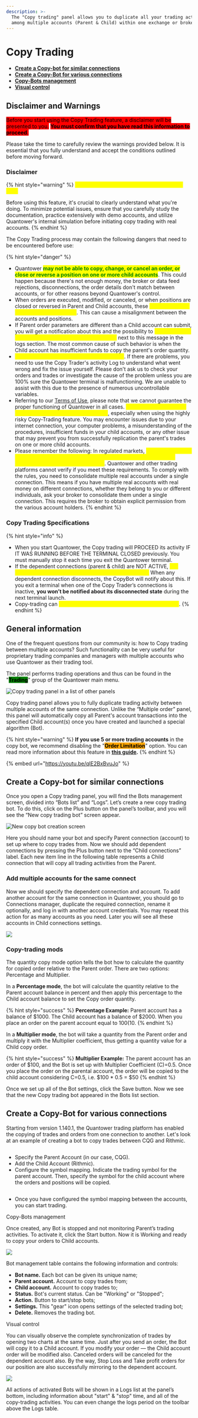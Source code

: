 ```yaml
---
description: >-
  The "Copy trading" panel allows you to duplicate all your trading activities
  among multiple accounts (Parent & Child) within one exchange or broker.
---
```


# Copy Trading

* [**Create a Copy-bot for similar connections**](copy-trading.md#create-a-copy-bot-for-similar-connections)
* [**Create a Copy-Bot for various connections**](copy-trading.md#create-a-copy-bot-for-various-connections)
* [**Copy-Bots management**](copy-trading.md#copy-bots-management)
* [**Visual control**](copy-trading.md#visual-control)

## Disclaimer and Warnings

<mark style="background-color:red;">Before you start using the Copy Trading feature, a disclaimer will be presented to you.</mark> <mark style="background-color:red;"></mark><mark style="background-color:red;">**You must confirm that you have read this information to proceed**</mark><mark style="background-color:red;">.</mark>&#x20;

Please take the time to carefully review the warnings provided below. It is essential that you fully understand and accept the conditions outlined before moving forward.

### Disclaimer

{% hint style="warning" %}
<mark style="color:yellow;">**COPY TRADING CARRIES A HIGH LEVEL OF RISK**</mark>

Before using this feature, it's crucial to clearly understand what you're doing. To minimize potential issues, ensure that you carefully study the documentation, practice extensively with demo accounts, and utilize Quantower's internal simulation before initiating copy trading with real accounts.
{% endhint %}

The Copy Trading process may contain the following dangers that need to be encountered before use:

{% hint style="danger" %}
* Quantower <mark style="color:green;">**may not be able to copy, change, or cancel an order, or close or reverse a position on one or more child accounts**</mark>. This could happen because there's not enough money, the broker or data feed rejections, disconnections, the order details don't match between accounts, or for other reasons beyond Quantower's control.
* When orders are executed, modified, or canceled, or when positions are closed or reversed in Parent and Child accounts, these <mark style="color:yellow;">**actions may not happen at the same time**</mark>. This can cause a misalignment between the accounts and positions.
* If Parent order parameters are different than a Child account can submit, you will get a notification about this and the possibility to <mark style="color:yellow;">**manually copy the order by clicking the Open OE button**</mark> next to this message in the logs section. The most common cause of such behavior is when the Child account has insufficient funds to copy the parent's order quantity.
* <mark style="color:yellow;">**YOU ARE RESPONSIBLE FOR YOUR TRADES**</mark>. If there are problems, you need to use the Copy Trader's activity Log to understand what went wrong and fix the issue yourself. Please don't ask us to check your orders and trades or investigate the cause of the problem unless you are 100% sure the Quantower terminal is malfunctioning. We are unable to assist with this due to the presence of numerous uncontrollable variables.
* Referring to our [Terms of Use](https://www.quantower.com/terms-of-use), please note that we cannot guarantee the proper functioning of Quantower in all cases. <mark style="color:yellow;">**Your use of the platform and all its features is at your own risk**</mark>, especially when using the highly risky Copy-Trading feature. You may encounter issues due to your internet connection, your computer problems, a misunderstanding of the procedures, insufficient funds in your child accounts, or any other issue that may prevent you from successfully replication the parent's trades on one or more child accounts.
* Please remember the following: In regulated markets, <mark style="color:yellow;">**you can only copy trades to multiple real accounts if you own the accounts or have explicit permission to manage them**</mark>. Quantower and other trading platforms cannot verify if you meet these requirements. To comply with the rules, you need to consolidate multiple real accounts under a single connection. This means if you have multiple real accounts with real money on different connections, whether they belong to you or different individuals, ask your broker to consolidate them under a single connection. This requires the broker to obtain explicit permission from the various account holders.
{% endhint %}

### Copy Trading Specifications

{% hint style="info" %}
* When you start Quantower, the Copy trading will PROCEED its activity IF IT WAS RUNNING BEFORE THE TERMINAL CLOSED previously. You must manually stop it each time you exit the Quantower terminal.
* If the dependent connections (parent & child) are NOT ACTIVE, <mark style="color:yellow;">**the CopyBot will copy orders for active connections only**</mark><mark style="color:yellow;">.</mark> When any dependent connection disconnects, the CopyBot will notify about this. If you exit a terminal when one of the Copy Trader’s connections is inactive, **you won’t be notified about its disconnected state** during the next terminal launch.
* Copy-trading can <mark style="color:yellow;">**work only if the Quantower terminal is launched**</mark>.
{% endhint %}

## **General information**

One of the frequent questions from our community is: how to Copy trading between multiple accounts? Such functionality can be very useful for proprietary trading companies and managers with multiple accounts who use Quantower as their trading tool.

The panel performs trading operations and thus can be found in the "<mark style="background-color:green;">**Trading**</mark>" group of the Quantower main menu.

![Copy trading panel in a list of other panels](../.gitbook/assets/frame-9.png)

Copy trading panel allows you to fully duplicate trading activity between multiple accounts of the same connection. Unlike the “Multiple order” panel, this panel will automatically copy all Parent's account transactions into the specified Child account(s) once you have created and launched a special algorithm (Bot).

{% hint style="warning" %}
**If you use 5 or more trading accounts** in the copy bot, we recommend disabling the "<mark style="background-color:orange;">**Order Limitation**</mark>" option. You can read more information about this feature in [**this guide**](../general-settings/general-settings-1.md#trading-protection)**.**
{% endhint %}

{% embed url="https://youtu.be/qIE2BxBvuJo" %}

## Create a Copy-bot for similar connections

Once you open a Copy trading panel, you will find the Bots management screen, divided into “Bots list” and “Logs”. Let’s create a new copy trading bot. To do this, click on the Plus button on the panel’s toolbar, and you will see the “New copy trading bot” screen appear.

![New copy bot creation screen](../.gitbook/assets/frame-10.png)

Here you should name your bot and specify Parent connection (account) to set up where to copy trades from. Now we should add dependent connections by pressing the Plus button next to the “Child connections” label. Each new item line in the following table represents a Child connection that will copy all trading activities from the Parent.&#x20;

### Add multiple accounts for the same connect&#xD;

Now we should specify the dependent connection and account. To add another account for the same connection in Quantower, you should go to Connections manager, duplicate the required connection, rename it optionally, and log in with another account credentials. You may repeat this action for as many accounts as you need. Later you will see all these accounts in Child connections settings.

![](../.gitbook/assets/frame-11.png)

### Copy-trading mods&#xD;

The quantity copy mode option tells the bot how to calculate the quantity for copied order relative to the Parent order. There are two options: Percentage and Multiplier.

In a **Percentage mode**, the bot will calculate the quantity relative to the Parent account balance in percent and then apply this percentage to the Child account balance to set the Copy order quantity.

{% hint style="success" %}
**Percentage Example:** Parent account has a balance of $1000. The Child account has a balance of $2000. When you place an order on the parent account equal to $100 (10% of the total balance), an order will be placed automatically on the child account for 10% of its total balance, or 200$.
{% endhint %}

In a **Multiplier mode**, the bot will take a quantity from the Parent order and multiply it with the Multiplier coefficient, thus getting a quantity value for a Child copy order.

{% hint style="success" %}
**Multiplier Example:** The parent account has an order of $100, and the Bot is set up with Multiplier Coefficient (C)=0.5. Once you place the order on the parental account, the order will be copied to the child account considering C=0.5, i.e. $100 \* 0.5 = $50
{% endhint %}

Once we set up all of the Bot settings, click the Save button. Now we see that the new Copy trading bot appeared in the Bots list section.

## Create a Copy-Bot for various connections

Starting from version 1.140.1, the Quantower trading platform has enabled the copying of trades and orders from one connection to another. Let's look at an example of creating a bot to copy trades between CQG and Rithmic.

<figure><img src="../.gitbook/assets/image (425).png" alt=""><figcaption></figcaption></figure>

* Specify the Parent Account (in our case, CQG).
* Add the Child Account (Rithmic).
* Configure the symbol mapping. Indicate the trading symbol for the parent account. Then, specify the symbol for the child account where the orders and positions will be copied.

<figure><img src="../.gitbook/assets/image (426).png" alt=""><figcaption></figcaption></figure>

* Once you have configured the symbol mapping between the accounts, you can start trading.

Copy-Bots management


Once created, any Bot is stopped and not monitoring Parent’s trading activities. To activate it, click the Start button. Now it is Working and ready to copy your orders to Child accounts.

![](../.gitbook/assets/frame-12.png)

Bot management table contains the following information and controls:

* **Bot name.** Each bot can be given its unique name;
* **Parent account.** Account to copy trades from;
* **Child account.** Account to copy trades to;
* **Status.** Bot's current status. Can be "Working" or "Stopped";
* **Action.** Button to start/stop bots;
* **Settings.** This "gear" icon opens settings of the selected trading bot;
* **Delete.** Removes the trading bot.

Visual control


You can visually observe the complete synchronization of trades by opening two charts at the same time. Just after you send an order, the Bot will copy it to a Child account. If you modify your order — the Child account order will be modified also. Canceled orders will be canceled for the dependent account also. By the way, Stop Loss and Take profit orders for our position are also successfully mirroring to the dependent account.

![](../.gitbook/assets/image-20.png)

All actions of activated Bots will be shown in a Logs list at the panel’s bottom, including information about "start" & "stop" time, and all of the copy-trading activities. You can even change the logs period on the toolbar above the Logs table.
